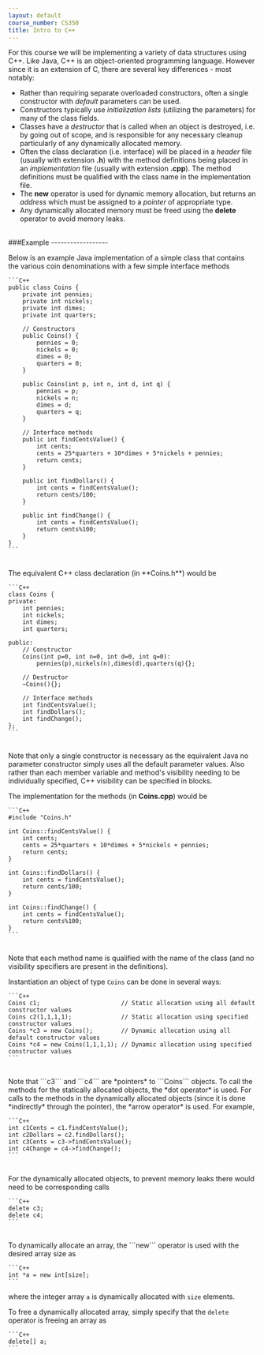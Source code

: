 ```yaml
---
layout: default
course_number: CS350
title: Intro to C++
---
```


For this course we will be implementing a variety of data structures using C++. Like Java, C++ is an object-oriented programming language. However since it is an extension of C, there are several key differences - most notably:

  - Rather than requiring separate overloaded constructors, often a single constructor with *default* parameters can be used.
  - Constructors typically use *initialization lists* (utilizing the parameters) for many of the class fields.
  - Classes have a *destructor* that is called when an object is destroyed, i.e. by going out of scope, and is responsible for any necessary cleanup particularly of any dynamically allocated memory.
  - Often the class declaration (i.e. interface) will be placed in a *header* file (usually with extension **.h**) with the method definitions being placed in an *implementation* file (usually with extension **.cpp**). The method definitions must be qualified with the class name in the implementation file.
  - The **new** operator is used for dynamic memory allocation, but returns an *address* which must be assigned to a *pointer* of appropriate type.
  - Any dynamically allocated memory must be freed using the **delete** operator to avoid memory leaks.



<br>
###Example
------------------

Below is an example Java implementation of a simple class that contains the various coin denominations with a few simple interface methods


    ```C++
    public class Coins {
        private int pennies;
        private int nickels;
        private int dimes;
        private int quarters;
    
        // Constructors
        public Coins() {
            pennies = 0;
            nickels = 0;
            dimes = 0;
            quarters = 0;
        }
    
        public Coins(int p, int n, int d, int q) {
            pennies = p;
            nickels = n;
            dimes = d;
            quarters = q;
        }
    
        // Interface methods
        public int findCentsValue() {
            int cents;    
            cents = 25*quarters + 10*dimes + 5*nickels + pennies;    
            return cents;
        }
        
        public int findDollars() {
            int cents = findCentsValue();
            return cents/100;
        }
        
        public int findChange() {
            int cents = findCentsValue();
            return cents%100;
        }
    }
    ```


<br>    
The equivalent C++ class declaration (in **Coins.h**) would be

    ```C++
    class Coins {
    private:
        int pennies;
        int nickels;
        int dimes;
        int quarters;
        
    public:
        // Constructor
        Coins(int p=0, int n=0, int d=0, int q=0):
            pennies(p),nickels(n),dimes(d),quarters(q){};
        
        // Destructor
        ~Coins(){};
        
        // Interface methods
        int findCentsValue();
        int findDollars();
        int findChange();
    };
    ```
    
<br>
Note that only a single constructor is necessary as the equivalent Java no parameter constructor simply uses all the default parameter values. Also rather than each member variable and method's visibility needing to be individually specified, C++ visibility can be specified in blocks.

The implementation for the methods (in **Coins.cpp**) would be

    ```C++
    #include "Coins.h"
    
    int Coins::findCentsValue() {
        int cents;
        cents = 25*quarters + 10*dimes + 5*nickels + pennies;
        return cents;
    }
    
    int Coins::findDollars() {
        int cents = findCentsValue();
        return cents/100;
    }
    
    int Coins::findChange() {
        int cents = findCentsValue();
        return cents%100;
    }
    ```
    
<br>    
Note that each method name is qualified with the name of the class (and no visibility specifiers are present in the definitions).

Instantiation an object of type ```Coins``` can be done in several ways:

    ```C++
    Coins c1;                       // Static allocation using all default constructor values
    Coins c2(1,1,1,1);              // Static allocation using specified constructor values
    Coins *c3 = new Coins();        // Dynamic allocation using all default constructor values
    Coins *c4 = new Coins(1,1,1,1); // Dynamic allocation using specified constructor values
    ```

<br>
Note that ```c3``` and ```c4``` are *pointers* to ```Coins``` objects. To call the methods for the statically allocated objects, the *dot operator* is used. For calls to the methods in the dynamically allocated objects (since it is done *indirectly* through the pointer), the *arrow operator* is used. For example,

    ```C++
    int c1Cents = c1.findCentsValue();
    int c2Dollars = c2.findDollars();
    int c3Cents = c3->findCentsValue();
    int c4Change = c4->findChange();
    ```

<br>
For the dynamically allocated objects, to prevent memory leaks there would need to be corresponding calls

    ```C++
    delete c3;
    delete c4;
    ```
    
<br>
To dynamically allocate an array, the ```new``` operator is used with the desired array size as

    ```C++
    int *a = new int[size];
    ```
    
where the integer array ```a``` is dynamically allocated with ```size``` elements.

To free a dynamically allocated array, simply specify that the ```delete``` operator is freeing an array as

    ```C++
    delete[] a;
    ```



















